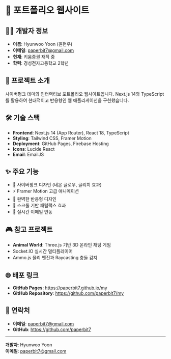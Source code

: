 # 🚀 포트폴리오 웹사이트

## 👨‍💻 개발자 정보
- **이름**: Hyunwoo Yoon (윤현우)
- **이메일**: paperbit7@gmail.com
- **현재**: 키움증권 재직 중
- **학력**: 경성전자고등학교 2학년

## 🎯 프로젝트 소개
사이버펑크 테마의 인터랙티브 포트폴리오 웹사이트입니다. Next.js 14와 TypeScript를 활용하여 현대적이고 반응형인 웹 애플리케이션을 구현했습니다.

## 🛠️ 기술 스택
- **Frontend**: Next.js 14 (App Router), React 18, TypeScript
- **Styling**: Tailwind CSS, Framer Motion
- **Deployment**: GitHub Pages, Firebase Hosting
- **Icons**: Lucide React
- **Email**: EmailJS

## ✨ 주요 기능
- 🎨 사이버펑크 디자인 (네온 글로우, 글리치 효과)
- ⚡ Framer Motion 고급 애니메이션
- 📱 완벽한 반응형 디자인
- 🎯 스크롤 기반 패럴랙스 효과
- 💬 실시간 이메일 연동

## 🎮 참고 프로젝트
- **Animal World**: Three.js 기반 3D 온라인 채팅 게임
- Socket.IO 실시간 멀티플레이어
- Ammo.js 물리 엔진과 Raycasting 충돌 감지

## 🌐 배포 링크
- **GitHub Pages**: https://paperbit7.github.io/my
- **GitHub Repository**: https://github.com/paperbit7/my

## 📧 연락처
- **이메일**: paperbit7@gmail.com
- **GitHub**: https://github.com/paperbit7

---

**개발자**: Hyunwoo Yoon  
**이메일**: paperbit7@gmail.com
